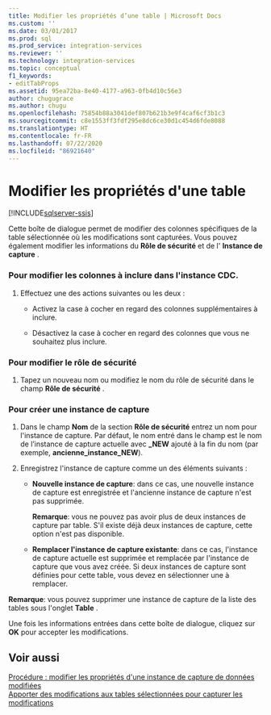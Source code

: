 ```yaml
---
title: Modifier les propriétés d’une table | Microsoft Docs
ms.custom: ''
ms.date: 03/01/2017
ms.prod: sql
ms.prod_service: integration-services
ms.reviewer: ''
ms.technology: integration-services
ms.topic: conceptual
f1_keywords:
- editTabProps
ms.assetid: 95ea72ba-8e40-4177-a963-0fb4d10c56e3
author: chugugrace
ms.author: chugu
ms.openlocfilehash: 75854b88a3041def807b621b3e9f4caf6cf3b1c3
ms.sourcegitcommit: c8e1553ff3fdf295e8dc6ce30d1c454d6fde8088
ms.translationtype: HT
ms.contentlocale: fr-FR
ms.lasthandoff: 07/22/2020
ms.locfileid: "86921640"
---
```

# <a name="edit-the-table-properties"></a>Modifier les propriétés d'une table

[!INCLUDE[sqlserver-ssis](../../includes/applies-to-version/sqlserver-ssis.md)]


  Cette boîte de dialogue permet de modifier des colonnes spécifiques de la table sélectionnée où les modifications sont capturées. Vous pouvez également modifier les informations du **Rôle de sécurité** et de l' **Instance de capture** .  
  
### <a name="to-edit-the-columns-to-include-in-the-cdc-instance"></a>Pour modifier les colonnes à inclure dans l'instance CDC.  
  
1.  Effectuez une des actions suivantes ou les deux :  
  
    -   Activez la case à cocher en regard des colonnes supplémentaires à inclure.  
  
    -   Désactivez la case à cocher en regard des colonnes que vous ne souhaitez plus inclure.  
  
### <a name="to-edit-the-security-role"></a>Pour modifier le rôle de sécurité  
  
1.  Tapez un nouveau nom ou modifiez le nom du rôle de sécurité dans le champ **Rôle de sécurité** .  
  
### <a name="to-create-a-new-capture-instance"></a>Pour créer une instance de capture  
  
1.  Dans le champ **Nom** de la section **Rôle de sécurité** entrez un nom pour l'instance de capture. Par défaut, le nom entré dans le champ est le nom de l’instance de capture actuelle avec **_NEW** ajouté à la fin du nom (par exemple, **ancienne_instance_NEW**).  
  
2.  Enregistrez l'instance de capture comme un des éléments suivants :  
  
    -   **Nouvelle instance de capture**: dans ce cas, une nouvelle instance de capture est enregistrée et l'ancienne instance de capture n'est pas supprimée.  
  
         **Remarque**: vous ne pouvez pas avoir plus de deux instances de capture par table. S'il existe déjà deux instances de capture, cette option n'est pas disponible.  
  
    -   **Remplacer l'instance de capture existante**: dans ce cas, l'instance de capture actuelle est supprimée et remplacée par l'instance de capture que vous avez créée. Si deux instances de capture sont définies pour cette table, vous devez en sélectionner une à remplacer.  
  
 **Remarque**: vous pouvez supprimer une instance de capture de la liste des tables sous l'onglet **Table** .  
  
 Une fois les informations entrées dans cette boîte de dialogue, cliquez sur **OK** pour accepter les modifications.  
  
## <a name="see-also"></a>Voir aussi  
 [Procédure : modifier les propriétés d'une instance de capture de données modifiées](../../integration-services/change-data-capture/how-to-edit-the-cdc-instance-properties.md)   
 [Apporter des modifications aux tables sélectionnées pour capturer les modifications](../../integration-services/change-data-capture/make-changes-to-the-tables-selected-for-capturing-changes.md)  
  
  
